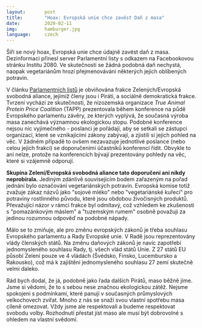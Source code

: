 ```yaml
---
layout:       post
title:        "Hoax: Evropská unie chce zavést Daň z masa"
date:         2020-02-11
img:          hamburger.jpg
language:     czech
---
```


Šíří se nový hoax, Evropská unie chce údajně zavést daň z masa. Dezinformaci přinesl server Parlamentní listy s odkazem na Facebookovou stránku Institu 2080. Ve skutečnosti se žádná podobná daň nechystá, naopak vegetariánům hrozí přejmenovávání některých jejich oblíbených potravin.

<!--more-->

V článku [Parlamentních listů](https://www.parlamentnilisty.cz/arena/monitor/Hovezi-drazsi-o-117-Kc-veprove-o-90-Kc-kureci-o-42-Kc-V-EU-se-uz-vazne-chysta-zdrazeni-masa-613212) je obviňována frakce Zelených/Evropská svobodná aliance, jejímiž členy jsou i Piráti, a sociálně demokratická frakce. Tvrzení vychází ze skutečnosti, že nizozemská organizace *True Animal Protein Price Coalition* (TAPP) prezentovala během konference na půdě Evropského parlamentu závěry, ze kterých vyplývá, že současná výroba masa zanechává významnou ekologickou stopu. Podobné konference nejsou nic vyjímečného - poslanci je pořádají, aby se setkali se zástupci organizací, které se vznikajícími zákony zabývají, a zjistili si jejich pohled na věc. V žádném případě to ovšem nezavazuje jednotlivé poslance (nebo celou jejich frakci) se doporučeními účastníků konferencí řídit. Obvykle to ani nelze, protože na konferencích bývají prezentovány pohledy na věc, které si vzájemně odporují.

**Skupina Zelení/Evropská svobodná aliance tato doporučení ani nikdy neprobírala.** Jediným zdánlivě souvisejícím bodem zařazeným na pořad jednání bylo označování vegetariánských potravin. Evropská komise totiž zvažuje zákaz názvů jako "sojové mléko" nebo "vegetariánské kuřecí" pro potraviny rostlinného původu, které jsou obdobou živočisných produktů. Převažující názor v rámci frakce byl odmítavý, což vzhledem ke zkušenosti s "pomazánkovým máslem" a "tuzemským rumem" osobně považuji za jedinou rozumnou odpověď na podobné nápady.

Málo se to zmiňuje, ale pro změnu evropských zákonů je třeba souhlasu Evropského parlamentu a Rady Evropské unie. V Radě jsou reprezentovány vlády členských států. Na změnu daňových zákonů je navíc zapotřebí jednomysleného souhlasu Rady, tj. všech vlád států Unie. Z 27 států EU působí Zelení pouze ve 4 vládách (Švédsko, Finsko, Lucembursko a Rakousko), což má k zajištění jednomysleného souhlasu 27 zemí skutečně velmi daleko.

Rád bych dodal, že já, podobně jako řada dalších Pirátů, maso běžně jíme. Jsme si vědomi, že to s sebou nese značnou ekologickou zátěž. Nejsme spokojeni s podmínkami, které panují v současných průmyslových velkochovech zvířat. Mnoho z nás se snaží svou vlastní spotřebu masa cíleně omezovat. Vždy jsme ale respektovali a budeme respektovat svobodu volby. Rozhodnutí přestat jíst maso ale musí být dobrovolné s ohledem na vlastní svědomí.
